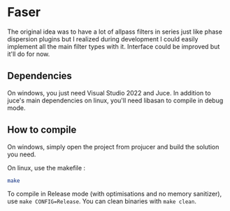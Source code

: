 # Faser
The original idea was to have a lot of allpass filters in series just like phase dispersion plugins but I realized during development I could easily implement all the main filter types with it. Interface could be improved but it'll do for now.

## Dependencies
On windows, you just need Visual Studio 2022 and Juce.
In addition to juce's main dependencies on linux, you'll need libasan to compile in debug mode.

## How to compile
On windows, simply open the project from projucer and build the solution you need.

On linux, use the makefile :
```sh
make
```

To compile in Release mode (with optimisations and no memory sanitizer), use `make CONFIG=Release`.
You can clean binaries with `make clean`.
